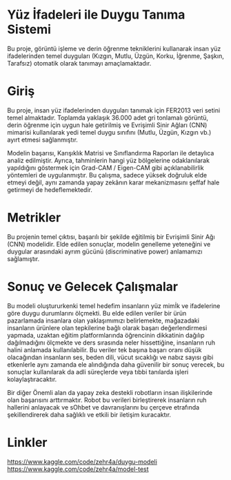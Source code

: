 # Yüz İfadeleri ile Duygu Tanıma Sistemi 
Bu proje, görüntü işleme ve derin öğrenme tekniklerini kullanarak insan yüz ifadelerinden temel duyguları (Kızgın, Mutlu, Üzgün, Korku, İğrenme, Şaşkın, Tarafsız) otomatik olarak tanımayı amaçlamaktadır. 

# Giriş
Bu proje, insan yüz ifadelerinden duyguları tanımak için FER2013 veri setini temel almaktadır. Toplamda yaklaşık 36.000 adet gri tonlamalı görüntü, derin öğrenme için uygun hale getirilmiş ve Evrişimli Sinir Ağları (CNN) mimarisi kullanılarak yedi temel duygu sınıfını (Mutlu, Üzgün, Kızgın vb.) ayırt etmesi sağlanmıştır.

Modelin başarısı, Karışıklık Matrisi ve Sınıflandırma Raporları ile detaylıca analiz edilmiştir. Ayrıca, tahminlerin hangi yüz bölgelerine odaklanılarak yapıldığını göstermek için Grad-CAM / Eigen-CAM gibi açıklanabilirlik yöntemleri de uygulanmıştır. Bu çalışma, sadece yüksek doğruluk elde etmeyi değil, aynı zamanda yapay zekânın karar mekanizmasını şeffaf hale getirmeyi de hedeflemektedir.

# Metrikler
Bu projenin temel çıktısı, başarılı bir şekilde eğitilmiş bir Evrişimli Sinir Ağı (CNN) modelidir. Elde edilen sonuçlar, modelin genelleme yeteneğini ve duygular arasındaki ayrım gücünü (discriminative power) anlamamızı sağlamıştır. 

# Sonuç ve Gelecek Çalışmalar
Bu modeli oluştururkenki temel hedefim insanların yüz mimİk ve ifadelerine göre duygu durumlarını ölçmekti. Bu elde edilen veriler bir ürün pazarlamada insanlara olan yaklaşımımızı belirlemekte, mağazadaki insanların ürünlere olan tepkilerine bağlı olarak başarı değerlendirmesi yapmada, uzaktan eğitim platformlarında öğrencinin dikkatinin dağılıp dağılmadığını ölçmekte ve ders sırasında neler hissettiğine, insanların ruh halini anlamada kullanılabilir. Bu veriler tek başına başarı oranı düşük olacağından insanların ses, beden dili, vücut sıcaklığı ve nabız sayısı gibi etkenlerle aynı zamanda ele alındığında daha güvenilir bir sonuç verecek, bu sonuçlar kullanılarak da adli süreçlerde veya tıbbi tanılarda işleri kolaylaştıracaktır.

Bir diğer Önemli alan da yapay zeka destekli robotların insan ilişkilerinde olan başarısını arttırmaktır. Robot bu verileri birleştirerek insanların ruh hallerini anlayacak ve sOhbet ve davranışlarını bu çerçeve etrafında şekillendirerek daha sağlıklı ve etkili bir iletişim kuracaktır. 


# Linkler
https://www.kaggle.com/code/zehr4a/duygu-modeli
https://www.kaggle.com/code/zehr4a/model-test

